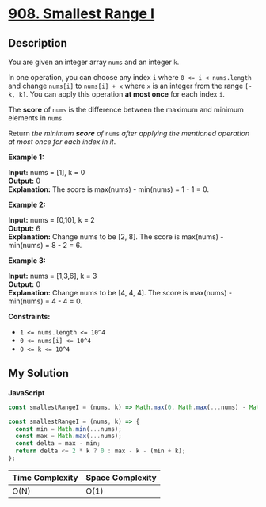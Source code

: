 # [908. Smallest Range I](https://leetcode.com/problems/smallest-range-i)

## Description

You are given an integer array `nums` and an integer `k`.

In one operation, you can choose any index `i` where `0 <= i < nums.length` and change `nums[i]` to `nums[i] + x` where `x` is an integer from the range `[-k, k]`. You can apply this operation **at most once** for each index `i`.

The **score** of `nums` is the difference between the maximum and minimum elements in `nums`.

Return _the minimum **score** of_ `nums` _after applying the mentioned operation at most once for each index in it_.

**Example 1:**

**Input:** nums = [1], k = 0  
**Output:** 0  
**Explanation:** The score is max(nums) - min(nums) = 1 - 1 = 0.

**Example 2:**

**Input:** nums = [0,10], k = 2  
**Output:** 6  
**Explanation:** Change nums to be [2, 8]. The score is max(nums) - min(nums) = 8 - 2 = 6.

**Example 3:**

**Input:** nums = [1,3,6], k = 3  
**Output:** 0  
**Explanation:** Change nums to be [4, 4, 4]. The score is max(nums) - min(nums) = 4 - 4 = 0.

**Constraints:**

- `1 <= nums.length <= 10^4`
- `0 <= nums[i] <= 10^4`
- `0 <= k <= 10^4`

## My Solution

**JavaScript**

```js
const smallestRangeI = (nums, k) => Math.max(0, Math.max(...nums) - Math.min(...nums) - 2 * k);
```

```js
const smallestRangeI = (nums, k) => {
  const min = Math.min(...nums);
  const max = Math.max(...nums);
  const delta = max - min;
  return delta <= 2 * k ? 0 : max - k - (min + k);
};
```

| Time Complexity | Space Complexity |
| --------------- | ---------------- |
| O(N)            | O(1)             |
